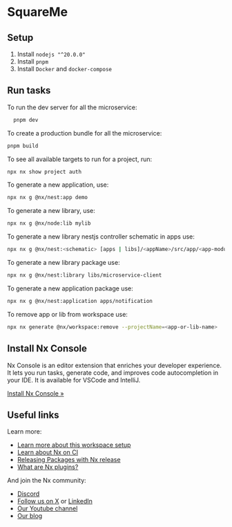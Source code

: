 # SquareMe

## Setup

1. Install `nodejs "^20.0.0"`
2. Install `pnpm`
3. Install `Docker` and `docker-compose`

## Run tasks

To run the dev server for all the microservice:

```sh
  pnpm dev
```

To create a production bundle for all the microservice:

```sh
pnpm build
```

To see all available targets to run for a project, run:

```sh
npx nx show project auth
```

To generate a new application, use:

```sh
npx nx g @nx/nest:app demo
```

To generate a new library, use:

```sh
npx nx g @nx/node:lib mylib
```

To generate a new library nestjs controller schematic in apps use:

```sh
npx nx g @nx/nest:<schematic> [apps | libs]/<appName>/src/app/<app-module-folder>/<schematic-name>
```

To generate a new library package use:

```sh
npx nx g @nx/nest:library libs/microservice-client
```

To generate a new application package use:

```sh
npx nx g @nx/nest:application apps/notification
```

To remove app or lib from workspace use:

```sh
npx nx generate @nx/workspace:remove --projectName=<app-or-lib-name>
```

## Install Nx Console

Nx Console is an editor extension that enriches your developer experience. It lets you run tasks, generate code, and improves code autocompletion in your IDE. It is available for VSCode and IntelliJ.

[Install Nx Console &raquo;](https://nx.dev/getting-started/editor-setup?utm_source=nx_project&utm_medium=readme&utm_campaign=nx_projects)

## Useful links

Learn more:

- [Learn more about this workspace setup](https://nx.dev/nx-api/nest?utm_source=nx_project&utm_medium=readme&utm_campaign=nx_projects)
- [Learn about Nx on CI](https://nx.dev/ci/intro/ci-with-nx?utm_source=nx_project&utm_medium=readme&utm_campaign=nx_projects)
- [Releasing Packages with Nx release](https://nx.dev/features/manage-releases?utm_source=nx_project&utm_medium=readme&utm_campaign=nx_projects)
- [What are Nx plugins?](https://nx.dev/concepts/nx-plugins?utm_source=nx_project&utm_medium=readme&utm_campaign=nx_projects)

And join the Nx community:

- [Discord](https://go.nx.dev/community)
- [Follow us on X](https://twitter.com/nxdevtools) or [LinkedIn](https://www.linkedin.com/company/nrwl)
- [Our Youtube channel](https://www.youtube.com/@nxdevtools)
- [Our blog](https://nx.dev/blog?utm_source=nx_project&utm_medium=readme&utm_campaign=nx_projects)

